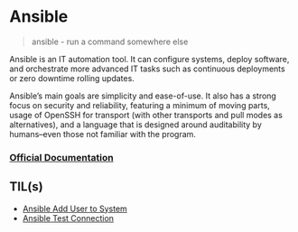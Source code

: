 # Ansible

> ansible - run a command somewhere else

Ansible is an IT automation tool. It can configure systems, deploy software, and orchestrate more advanced IT tasks such as continuous deployments or zero downtime rolling updates.

Ansible’s main goals are simplicity and ease-of-use. It also has a strong focus on security and reliability, featuring a minimum of moving parts, usage of OpenSSH for transport (with other transports and pull modes as alternatives), and a language that is designed around auditability by humans–even those not familiar with the program.

### [Official Documentation](https://docs.ansible.com/ansible/latest/index.html)

## TIL(s)

- [Ansible Add User to System](add-user-to-system.md)
- [Ansible Test Connection](ansible-test-connection.md)
